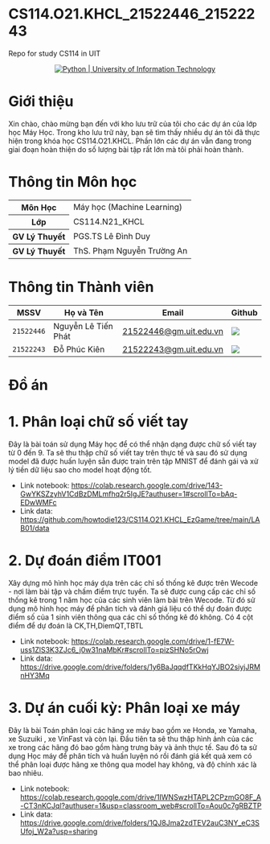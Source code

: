 # CS114.O21.KHCL_21522446_21522243
Repo for study CS114 in UIT

<!-- Create: 2021/09/09 12:12:12 -->
<!-- Author: nhalq       (Aonyx) -->
<!--         cavangcoder (Luân ) -->
<!--         19520307    (Trí  ) -->
<!-- UIT Banner -->
<div align="center">
  <a href="https://www.uit.edu.vn/" title="Trường Đại học Công nghệ Thông tin" target="_blank">
    <img src="https://raw.githubusercontent.com/howtodie123/howtodie123/readme.io/python_pic.png" alt="Python | University of Information Technology">
  </a>
</div>

# Giới thiệu
Xin chào, chào mừng bạn đến với kho lưu trữ của tôi cho các dự án của lớp học Máy Học. Trong kho lưu trữ này, bạn sẽ tìm thấy nhiều dự án tôi đã thực hiện trong khóa học CS114.O21.KHCL. Phần lớn các dự án vẫn đang trong giai đoạn hoàn thiện do số lượng bài tập rất lớn mà tôi phải hoàn thành.

# Thông tin Môn học
<table>
  <tr><th>Môn Học     </th><td>Máy học (Machine Learning)</td></tr>
  <tr><th>Lớp         </th><td>CS114.N21_KHCL            </td></tr>
  <tr><th>GV Lý Thuyết</th><td>PGS.TS Lê Đình Duy        </td></tr>
  <tr><th>GV Lý Thuyết</th><td>ThS. Phạm Nguyễn Trường An</td></tr>
</table>

# Thông tin Thành viên
| MSSV       | Họ và Tên       | Email                  | Github                                                                                                                      |
| ---------- | --------------- | ---------------------- | --------------------------------------------------------------------------------------------------------------------------- |
| `21522446` | Nguyễn Lê Tiến Phát    | 21522446@gm.uit.edu.vn | [![](https://img.shields.io/badge/howtodie123-%2324292f.svg?style=flat-square&logo=github      )](https://github.com/howtodie123) |
| `21522243` | Đỗ Phúc Kiên           | 21522243@gm.uit.edu.vn|  [![](https://img.shields.io/badge/dpkien2809-%2324292f.svg?style=flat-square&logo=github      )](https://github.com/dpkien2809) |
<!-- Template design by Howtodie  -->

# Đồ án
# 1. Phân loại chữ số viết tay 

Đây là bài toán sử dụng Máy học để có thể nhận dạng được chữ số viết tay từ 0 đến 9. Ta sẽ thu thập chữ số viết tay trên thực tế và sau đó sử dụng model đã được huấn luyện sẵn được train trên tập MNIST để đánh gái và xử lý tiền dữ liệu sao cho model hoạt động tốt.

- Link notebook: https://colab.research.google.com/drive/143-GwYKSZzyhV1CdBzDMLmfhq2r5IgJE?authuser=1#scrollTo=bAq-EDwWMFc
- Link data: https://github.com/howtodie123/CS114.O21.KHCL_EzGame/tree/main/LAB01/data

# 2. Dự đoán điểm IT001

Xây dựng mô hình học máy dựa trên các chỉ số thống kê được trên Wecode - nơi làm bài tập và chấm điểm trực tuyến. Ta sẽ được cung cấp các chỉ số thống kê trong 1 năm học của các sinh viên làm bài trên Wecode. Từ đó sử dụng mô hình học máy để phân tích và đánh giá liệu có thể dự đoán được điểm số của 1 sinh viên thông qua các chỉ số thống kê đó không. Có 4 cột điểm để dự đoán là CK,TH,DiemQT,TBTL

- Link notebook: https://colab.research.google.com/drive/1-fE7W-uss1ZlS3K3ZJc6_j0w31naMbKr#scrollTo=pizSHNo5rOwj
- Link data: https://drive.google.com/drive/folders/1y6BaJqqdfTKkHqYJBO2siyjJRMnHY3Mq

# 3. Dự án cuối kỳ: Phân loại xe máy

Đây là bài Toán phân loại các hãng xe máy bao gồm xe Honda, xe Yamaha, xe Suzuiki , xe VinFast và còn lại. Đầu tiên ta sẽ thu thập hình ảnh của các xe trong các hãng đó bao gồm hàng trưng bày và ảnh thực tế. Sau đó ta sử dụng Học máy để phân tích và huấn luyện nó rồi đánh giá kết quả xem có thể phân loại được hãng xe thông qua model hay không, và độ chính xác là bao nhiêu.

- Link notebook: https://colab.research.google.com/drive/1IWNSwzHTAPL2CPzmGO8F_A-CT3nKCJql?authuser=1&usp=classroom_web#scrollTo=Aou0c7gRBZTP
- Link data: https://drive.google.com/drive/folders/1QJ8Jma2zdTEV2auC3NY_eC3SUfoj_W2a?usp=sharing


